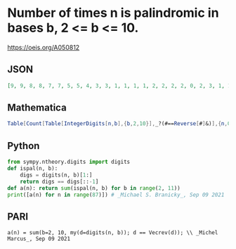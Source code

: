 # Number of times n is palindromic in bases b, 2 <\= b <\= 10\.
https://oeis.org/A050812
## JSON
```JSON
[9, 9, 8, 8, 7, 7, 5, 5, 4, 3, 3, 1, 1, 1, 1, 2, 2, 2, 2, 0, 2, 3, 1, 1, 2, 1, 2, 2, 2, 1, 1, 2, 1, 2, 1, 1, 2, 1, 1, 0, 3, 1, 1, 1, 1, 2, 2, 0, 1, 1, 2, 2, 2, 0, 1, 3, 1, 2, 0, 1, 1, 1, 1, 3, 1, 3, 1, 2, 1, 0, 1, 1, 1, 2, 1, 0, 0, 1, 2, 0, 3, 1, 2, 1, 0, 3]
```
## Mathematica
```Mathematica
Table[Count[Table[IntegerDigits[n,b],{b,2,10}],_?(#==Reverse[#]&)],{n,0,90}] (* _Harvey P. Dale_, Aug 18 2012 *)
```
## Python
```Python
from sympy.ntheory.digits import digits
def ispal(n, b):
    digs = digits(n, b)[1:]
    return digs == digs[::-1]
def a(n): return sum(ispal(n, b) for b in range(2, 11))
print([a(n) for n in range(87)]) # _Michael S. Branicky_, Sep 09 2021
```
## PARI
```PARI
a(n) = sum(b=2, 10, my(d=digits(n, b)); d == Vecrev(d)); \\ _Michel Marcus_, Sep 09 2021
```
